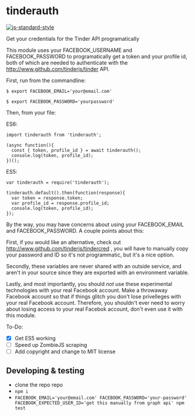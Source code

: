 # tinderauth
[![js-standard-style](https://img.shields.io/badge/code%20style-standard-brightgreen.svg)](http://standardjs.com/)

Get your credentials for the Tinder API programatically

This module uses your FACEBOOK_USERNAME and FACEBOOK_PASSWORD to programatically get a token and your profile id, both of which are needed to authenticate with the http://www.github.com/tinderjs/tinder API.

First, run from the commandline:

`$ export FACEBOOK_EMAIL='your@email.com'`

`$ export FACEBOOK_PASSWORD='yourpassword'`

Then, from your file:

ES6:

```
import tinderauth from 'tinderauth';

(async function(){
  const { token, profile_id } = await tinderauth();
  console.log(token, profile_id);
})();
```

ES5:

```
var tinderauth = require('tinderauth');

tinderauth.default().then(function(response){
  var token = response.token;
  var profile_id = response.profile_id;
  console.log(token, profile_id);
});
```

By the way, you may have concerns about using your FACEBOOK_EMAIL and FACEBOOK_PASSWORD. A couple points about this: 

First, if you would like an alternative, check out http://www.github.com/tinderjs/tindercred , you will have to manually copy your password and ID so it's not programmatic, but it's a nice option. 

Secondly, these variables are never shared with an outside service, and aren't in your source since they are exported with an environment variable. 

Lastly, and most importantly, you should *not* use these experimental technologies with your real Facebook account. Make a throwaway Facebook account so that if things glitch you don't lose privelleges with your real Facebook account. Therefore, you shouldn't ever need to worry about losing access to your real Facebok account, don't even use it with this module. 


To-Do:

- [X] Get ES5 working
- [ ] Speed up ZombieJS scraping
- [ ] Add copyright and change to MIT license

## Developing & testing
- clone the repo repo
- `npm i`
- `FACEBOOK_EMAIL='your@email.com' FACEBOOK_PASSWORD='your-password' FACEBOOK_EXPECTED_USER_ID='get this manually from graph api' npm test`
